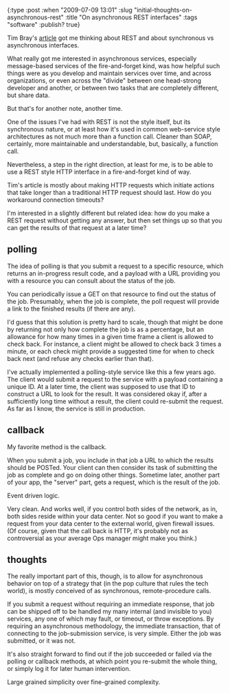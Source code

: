 {:type :post
 :when "2009-07-09 13:01"
 :slug "initial-thoughts-on-asynchronous-rest"
 :title "On asynchronous REST interfaces"
 :tags "software"
 :publish? true}

Tim Bray's [article][tb] got me thinking about REST and about
synchronous vs asynchronous interfaces.

[tb]: http://www.tbray.org/ongoing/When/200x/2009/07/02/Slow-REST

What really got me interested in asynchronous services, especially
message-based services of the fire-and-forget kind, was how helpful
such things were as you develop and maintain services over time, and
across organizations, or even across the "divide" between one
head-strong developer and another, or between two tasks that are
completely different, but share data.

But that's for another note, another time.

One of the issues I've had with REST is not the style itself, but its
synchronous nature, or at least how it's used in common web-service
style architectures as not much more than a function call. Cleaner
than SOAP, certainly, more maintainable and understandable, but,
basically, a function call.

Nevertheless, a step in the right direction, at least for me, is to be
able to use a REST style HTTP interface in a fire-and-forget kind of
way.

Tim's article is mostly about making HTTP requests which initiate
actions that take longer than a traditional HTTP request should
last. How do you workaround connection timeouts?

I'm interested in a slightly different but related idea: how do you
make a REST request without getting any answer, but then set things up
so that you can get the results of that request at a later time?

## polling

The idea of polling is that you submit a request to a specific
resource, which returns an in-progress result code, and a payload with
a URL providing you with a resource you can consult about the status
of the job.

You can periodically issue a GET on that resource to find out the
status of the job. Presumably, when the job is complete, the poll
request will provide a link to the finished results (if there are
any).

I'd guess that this solution is pretty hard to scale, though that
might be done by returning not only how complete the job is as a
percentage, but an allowance for how many times in a given time frame
a client is allowed to check back. For instance, a client might be
allowed to check back 3 times a minute, or each check might provide a
suggested time for when to check back next (and refuse any checks
earlier than that).

I've actually implemented a polling-style service like this a few
years ago. The client would submit a request to the service with a
payload containing a unique ID. At a later time, the client was
supposed to use that ID to construct a URL to look for the result. It
was considered okay if, after a sufficiently long time without a
result, the client could re-submit the request. As far as I know, the
service is still in production.

## callback

My favorite method is the callback.

When you submit a job, you include in that job a URL to which the
results should be POSTed. Your client can then consider its task of
submitting the job as complete and go on doing other things. Sometime
later, another part of your app, the "server" part, gets a request,
which is the result of the job.

Event driven logic.

Very clean. And works well, if you control both sides of the network,
as in, both sides reside within your data center. Not so good if you
want to make a request from your data center to the external world,
given firewall issues. (Of course, given that the call back is HTTP,
it's probably not as controversial as your average Ops manager might
make you think.)

## thoughts

The really important part of this, though, is to allow for
asynchronous behavior on top of a strategy that (in the pop culture
that rules the tech world), is mostly conceived of as synchronous,
remote-procedure calls.

If you submit a request without requiring an immediate response, that
job can be shipped off to be handled my many internal (and invisible
to you) services, any one of which may fault, or timeout, or throw
exceptions. By requiring an asynchronous methodology, the immediate
transaction, that of connecting to the job-submission service, is very
simple. Either the job was submitted, or it was not.

It's also straight forward to find out if the job succeeded or failed
via the polling or callback methods, at which point you re-submit the
whole thing, or simply log it for later human intervention.

Large grained simplicity over fine-grained complexity.
